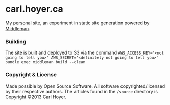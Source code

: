 # carl.hoyer.ca

My personal site, an experiment in static site generation powered by [Middleman](http://middlemanapp.com/).

### Building

The site is built and deployed to S3 via the command `AWS_ACCESS_KEY='<not going to tell you>' AWS_SECRET='<definitely not going to tell you>' bundle exec middleman build --clean`

### Copyright & License

Made possible by Open Source Software. All software copyrighted/licensed by their respective authors. The articles found in the `/source` directory is Copyright ©2013 Carl Hoyer.
